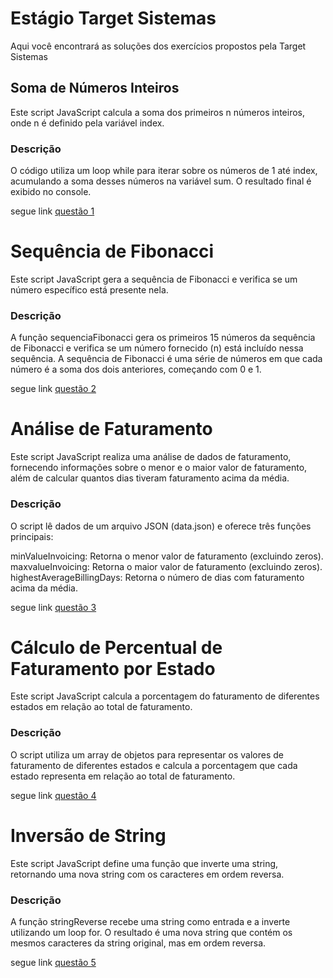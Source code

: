 # Estágio Target Sistemas
Aqui você encontrará as soluções dos exercícios propostos pela Target Sistemas

## Soma de Números Inteiros
Este script JavaScript calcula a soma dos primeiros n números inteiros, onde n é definido pela variável index.

### Descrição
O código utiliza um loop while para iterar sobre os números de 1 até index, acumulando a soma desses números na variável sum. O resultado final é exibido no console.

segue link [questão 1](https://github.com/Waldst0n/desafio-target-sistemas/blob/main/questao1.js)

# Sequência de Fibonacci
Este script JavaScript gera a sequência de Fibonacci e verifica se um número específico está presente nela.

### Descrição
A função sequenciaFibonacci gera os primeiros 15 números da sequência de Fibonacci e verifica se um número fornecido (n) está incluído nessa sequência. A sequência de Fibonacci é uma série de números em que cada número é a soma dos dois anteriores, começando com 0 e 1.

segue link [questão 2](https://github.com/Waldst0n/desafio-target-sistemas/blob/main/questao2.js)


# Análise de Faturamento
Este script JavaScript realiza uma análise de dados de faturamento, fornecendo informações sobre o menor e o maior valor de faturamento, além de calcular quantos dias tiveram faturamento acima da média.

### Descrição
O script lê dados de um arquivo JSON (data.json) e oferece três funções principais:

minValueInvoicing: Retorna o menor valor de faturamento (excluindo zeros).
maxvalueInvoicing: Retorna o maior valor de faturamento (excluindo zeros).
highestAverageBillingDays: Retorna o número de dias com faturamento acima da média.

segue link [questão 3](https://github.com/Waldst0n/desafio-target-sistemas/blob/main/questao3.js)

# Cálculo de Percentual de Faturamento por Estado
Este script JavaScript calcula a porcentagem do faturamento de diferentes estados em relação ao total de faturamento.

### Descrição
O script utiliza um array de objetos para representar os valores de faturamento de diferentes estados e calcula a porcentagem que cada estado representa em relação ao total de faturamento.

segue link [questão 4](https://github.com/Waldst0n/desafio-target-sistemas/blob/main/questao4.js)

# Inversão de String
Este script JavaScript define uma função que inverte uma string, retornando uma nova string com os caracteres em ordem reversa.

### Descrição
A função stringReverse recebe uma string como entrada e a inverte utilizando um loop for. O resultado é uma nova string que contém os mesmos caracteres da string original, mas em ordem reversa.

segue link [questão 5](https://github.com/Waldst0n/desafio-target-sistemas/blob/main/questao5.js)

